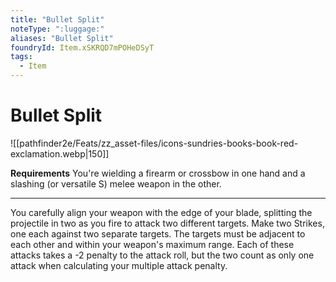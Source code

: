```yaml
---
title: "Bullet Split"
noteType: ":luggage:"
aliases: "Bullet Split"
foundryId: Item.xSKRQD7mPOHeDSyT
tags:
  - Item
---
```


# Bullet Split
![[pathfinder2e/Feats/zz_asset-files/icons-sundries-books-book-red-exclamation.webp|150]]

**Requirements** You're wielding a firearm or crossbow in one hand and a slashing (or versatile S) melee weapon in the other.

* * *

You carefully align your weapon with the edge of your blade, splitting the projectile in two as you fire to attack two different targets. Make two Strikes, one each against two separate targets. The targets must be adjacent to each other and within your weapon's maximum range. Each of these attacks takes a -2 penalty to the attack roll, but the two count as only one attack when calculating your multiple attack penalty.
